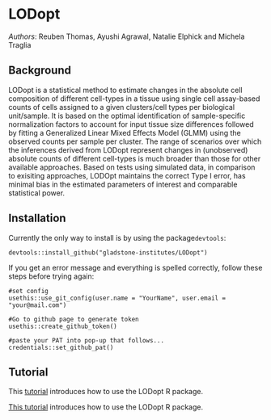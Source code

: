 # LODopt
*Authors*: Reuben Thomas, Ayushi Agrawal, Natalie Elphick and Michela Traglia

## Background
LODopt is a statistical method to estimate changes in the absolute cell composition of different cell-types in a tissue using single cell assay-based counts of cells assigned to a given clusters/cell types per biological unit/sample. It is based on the optimal identification of sample-specific normalization factors to account for input tissue size differences followed by fitting a Generalized Linear Mixed Effects Model (GLMM) using the observed counts per sample per cluster. The range of scenarios over which the inferences derived from LODopt represent changes in (unobserved) absolute counts of different cell-types is much broader than those for other available approaches. Based on tests using simulated data, in comparison to exisiting approaches, LODOpt maintains the correct Type I error, has minimal bias in the estimated parameters of interest and comparable statistical power.


## Installation   
Currently the only way to install is by using the package`devtools`:    
```
devtools::install_github("gladstone-institutes/LODopt")
```
If you get an error message and everything is spelled correctly, follow these steps before trying again:
```
#set config
usethis::use_git_config(user.name = "YourName", user.email = "your@mail.com")

#Go to github page to generate token
usethis::create_github_token() 

#paste your PAT into pop-up that follows...
credentials::set_github_pat()
```
## Tutorial
This [tutorial](https://www.dropbox.com/scl/fi/pzsghgjacosk6qx6io5uo/intro.html?rlkey=ghfvi5jz74gs09zhn8nw8jyg6&dl=1) introduces how to use the LODopt R package.

<a href="https://www.dropbox.com/scl/fi/pzsghgjacosk6qx6io5uo/intro.html?rlkey=ghfvi5jz74gs09zhn8nw8jyg6&" target="_blank">This tutorial</a> introduces how to use the LODopt R package.
